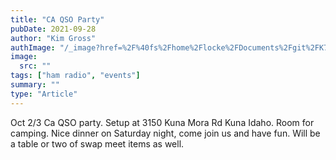 ```yaml
---
title: "CA QSO Party"
pubDate: 2021-09-28
author: "Kim Gross"
authImage: "/_image?href=%2F%40fs%2Fhome%2Flocke%2FDocuments%2Fgit%2FK7SWI%2Fsrc%2Fassets%2Fteam%2FKI03.png%3ForigWidth%3D447%26origHeight%3D411%26origFormat%3Dpng&w=447&h=411&f=webp"
image:
  src: ""
tags: ["ham radio", "events"]
summary: ""
type: "Article"
---
```


Oct 2/3 Ca QSO party. Setup at 3150 Kuna Mora Rd Kuna Idaho. Room for camping. Nice dinner on Saturday night, come join us and have fun. Will be a table or two of swap meet items as well.
